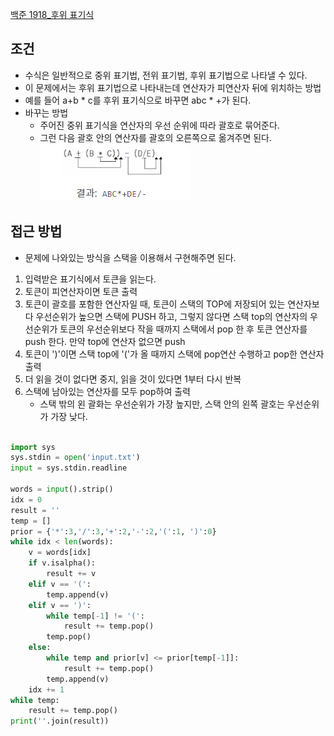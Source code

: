 
[백준 1918_후위 표기식](https://www.acmicpc.net/problem/1918)


## 조건

- 수식은 일반적으로 중위 표기법, 전위 표기법, 후위 표기법으로 나타낼 수 있다.
- 이 문제에서는 후위 표기법으로 나타내는데 연산자가 피연산자 뒤에 위치하는 방법
- 예를 들어 a+b * c를 후위 표기식으로 바꾸면 abc * +가 된다.
- 바꾸는 방법
	- 주어진 중위 표기식을 연산자의 우선 순위에 따라 괄호로 묶어준다. 
	- 그런 다음 괄호 안의 연산자를 괄호의 오른쪽으로 옮겨주면 된다.
	![](Algorithm/baekjoon/assets/Pasted%20image%2020221208180203.png)



## 접근 방법

- 문제에 나와있는 방식을 스택을 이용해서 구현해주면 된다.

1.  입력받은 표기식에서 토큰을 읽는다.
2.  토큰이 피연산자이면 토큰 출력
3.  토큰이 괄호를 포함한 연산자일 때, 토큰이 스택의 TOP에 저장되어 있는 연산자보다 우선순위가 높으면 스택에 PUSH 하고, 그렇지 않다면 스택 top의 연산자의 우선순위가 토큰의 우선순위보다 작을 때까지 스택에서 pop 한 후 토큰 연산자를 push 한다. 만약 top에 연산자 없으면 push
4.  토큰이 ')'이면 스택 top에 '('가 올 때까지 스택에 pop연산 수행하고 pop한 연산자 출력
5.  더 읽을 것이 없다면 중지, 읽을 것이 있다면 1부터 다시 반복
6.  스택에 남아있는 연산자를 모두 pop하여 출력
    -   스택 밖의 왼 괄화는 우선순위가 가장 높지만, 스택 안의 왼쪽 괄호는 우선순위가 가장 낮다.



```python

import sys  
sys.stdin = open('input.txt')  
input = sys.stdin.readline  
  
words = input().strip()  
idx = 0  
result = ''  
temp = []  
prior = {'*':3,'/':3,'+':2,'-':2,'(':1, ')':0}  
while idx < len(words):  
    v = words[idx]  
    if v.isalpha():  
        result += v  
    elif v == '(':  
        temp.append(v)  
    elif v == ')':  
        while temp[-1] != '(':  
            result += temp.pop()  
        temp.pop()  
    else:  
        while temp and prior[v] <= prior[temp[-1]]:  
            result += temp.pop()  
        temp.append(v)  
    idx += 1  
while temp:  
    result += temp.pop()  
print(''.join(result))
```